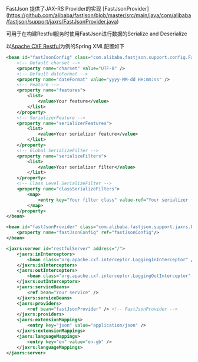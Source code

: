 FastJson 提供了JAX-RS Provider的实现 [FastJsonProvider] (https://github.com/alibaba/fastjson/blob/master/src/main/java/com/alibaba/fastjson/support/jaxrs/FastJsonProvider.java) 

可用于在构建Restful服务时使用FastJson进行数据的Serialize and Deserialize

以[Apache CXF Restful](http://cxf.apache.org/docs/jax-rs.html)为例的Spring XML配置如下

```xml
<bean id="fastJsonConfig" class="com.alibaba.fastjson.support.config.FastJsonConfig">
	<!-- Default charset -->
	<property name="charset" value="UTF-8" />
	<!-- Default dateFormat -->
	<property name="dateFormat" value="yyyy-MM-dd HH:mm:ss" />
	<!-- Feature -->
	<property name="features">
		<list>
			<value>Your feature</value>
		</list>
	</property>
	<!-- SerializerFeature -->
	<property name="serializerFeatures">
		<list>
			<value>Your serializer feature</value>
		</list>
	</property>
	<!-- Global SerializeFilter -->
	<property name="serializeFilters">
		<list>
			<value>Your serializer filter</value>
		</list>
	</property>
	<!-- Class Level SerializeFilter -->
	<property name="classSerializeFilters">
		<map>
			<entry key="Your filter class" value-ref="Your serializer filter"/>
		</map>
	</property>
</bean>

<bean id="fastJsonProvider" class="com.alibaba.fastjson.support.jaxrs.FastJsonProvider">
	<property name="fastJsonConfig" ref="fastJsonConfig"/>
</bean>

<jaxrs:server id="restfulServer" address="/">
	<jaxrs:inInterceptors>
		<bean class="org.apache.cxf.interceptor.LoggingInInterceptor" />
	</jaxrs:inInterceptors>
	<jaxrs:outInterceptors>
		<bean class="org.apache.cxf.interceptor.LoggingOutInterceptor" />
	</jaxrs:outInterceptors>
	<jaxrs:serviceBeans>
		<ref bean="Your service" />
	</jaxrs:serviceBeans>
	<jaxrs:providers>
		<ref bean="fastJsonProvider" />	<!-- FastJsonProvider -->
	</jaxrs:providers>
	<jaxrs:extensionMappings>
		<entry key="json" value="application/json" />
	</jaxrs:extensionMappings>
	<jaxrs:languageMappings>
		<entry key="en" value="en-gb" />
	</jaxrs:languageMappings>
</jaxrs:server>
```